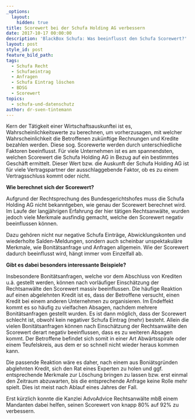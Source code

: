 ```yaml
---
_options:
  layout:
    hidden: true
title: Scorewert bei der Schufa Holding AG verbessern
date: 2017-10-17 00:00:00
description: 'BlackBox Schufa: Was beeinflusst den Schufa Scorewert?'
layout: post
style_id: post
feature_bild_path:
tags:
  - Schufa Recht
  - Schufaeintrag
  - Anfragen
  - Schufa Eintrag löschen
  - BDSG
  - Scorewert
topics:
  - schufa-und-datenschutz
author: dr-sven-tintemann
---
```



Kern der Tätigkeit einer Wirtschaftsauskunftei ist es, Wahrscheinlichkeitswerte zu berechnen, um vorherzusagen, mit welcher Wahrscheinlichkeit die Betroffenen zukünftige Rechnungen und Kredite bezahlen werden. Diese sog. Scorewerte werden durch unterschiedliche Faktoren beeinflusst. Für viele Unternehmen ist es am spannendsten, welchen Scorewert die Schufa Holding AG in Bezug auf ein bestimmtes Geschäft ermittelt. Dieser Wert bzw. die Auskunft der Schufa Holding AG ist für viele Vertragspartner der ausschlaggebende Faktor, ob es zu einem Vertragsschluss kommt oder nicht.

**Wie berechnet sich der Scorewert?**

Aufgrund der Rechtsprechung des Bundesgerichtshofes muss die Schufa Holding AG nicht bekanntgeben, wie genau der Scorewert berechnet wird. Im Laufe der langjährigen Erfahrung der hier tätigen Rechtsanwälte, wurden jedoch viele Merkmale ausfindig gemacht, welche den Scorewert negativ beeinflussen können.

Dazu gehören nicht nur negative Schufa Einträge, Abwicklungskonten und wiederholte Salden-Meldungen, sondern auch scheinbar unspektakuläre Merkmale, wie Bonitätsanfrage und Anfragen allgemein. Wie der Scorewert dadurch beeinflusst wird, hängt immer vom Einzelfall ab.

**Gibt es dabei besonders interessante Beispiele?**

Insbesondere Bonitätsanfragen, welche vor dem Abschluss von Krediten u.ä. gestellt werden, können nach vorläufiger Einschätzung der Rechtsanwälte den Scorewert massiv beeinflussen. Die häufige Reaktion auf einen abgelehnten Kredit ist es, dass der Betroffene versucht, einen Kredit bei einem anderen Unternehmen zu organisieren. Im Endeffekt kommt es so häufig zu vielfachen Absagen, nachdem mehrere Bonitätsanfragen gestellt wurden. Es ist dann möglich, dass der Scorewert schlecht ist, obwohl kein negativer Schufa Eintrag (mehr) besteht. Allein die vielen Bonitätsanfragen können nach Einschätzung der Rechtsanwälte den Scorewert derart negativ beeinflussen, dass es zu weiteren Absagen kommt. Der Betroffene befindet sich somit in einer Art Abwärtsspirale oder einem Teufelskreis, aus dem er so schnell nicht wieder heraus kommen kann.

Die passende Reaktion wäre es daher, nach einem aus Boniätsgründen abglehnten Kredit, sich den Rat eines Experten zu holen und ggf. entsprechende Merkmale zur Löschung bringen zu lassen bzw. erst einmal den Zeitraum abzuwarten, bis die entsprechende Anfrage keine Rolle mehr spielt. Dies ist meist nach Ablauf eines Jahres der Fall.

Erst kürzlich konnte die Kanzlei AdvoAdvice Rechtsanwälte mbB einem Mandanten dabei helfen, seinen Scorewert von knapp 80% auf 92% zu verbessern.